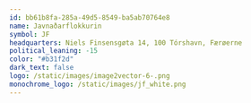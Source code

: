 ```yaml
---
id: bb61b8fa-285a-49d5-8549-ba5ab70764e8
name: Javnaðarflokkurin
symbol: JF
headquarters: Niels Finsensgøta 14, 100 Tórshavn, Færøerne
political_leaning: -15
color: "#b31f2d"
dark_text: false
logo: /static/images/image2vector-6-.png
monochrome_logo: /static/images/jf_white.png
---
```

